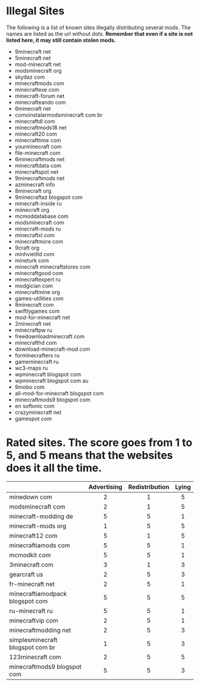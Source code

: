 Illegal Sites
=============

The following is a list of known sites illegally distributing several mods. The names are listed as the url without dots. **Remember that even if a site is not listed here, it may still contain stolen mods.**

- 9minecraft net
- 5minecraft net
- mod-minecraft net
- modsminecraft org
- skydaz com
- minecraftmods com
- minecraftexe com
- minecraft-forum net
- minecrafteando com
- 6minecraft net
- comoinstalarmodsminecraft com br
- minecraftdl com
- minecraftmods18 net
- minecraft20 com
- minecrafttime com
- yourminecraft com
- file-minecraft com
- 6minecraftmods net
- minecraftdata com
- minecraftspot net
- 9minecraftmods net
- azminecraft info
- 8minecraft org
- 9minecraftaz blogspot com
- minecraft-inside ru
- miinecraft org
- mcmoddatabase com
- modsminecraft com
- minecraft-mods ru
- minecraftxl com
- minecraftmore com
- 9craft org
- minhvietltd com
- mineturk com
- minecraft minecraftstores com
- minecraftgood com
- minecraftexpert ru
- modgician com
- minecraftmine org
- games-utilities com
- 8minecraft com
- swiftlygames com 
- mod-for-minecraft net
- 2minecraft net
- minecraftpw ru
- freedownloadminecraft com
- minecrafthd com
- download-minecraft-mod com
- forminecrafters ru
- gameminecraft ru
- wc3-maps ru
- wpminecraft blogspot com
- wpminecraft blogspot com au
- 9mobo com
- all-mod-for-minecraft blogspot com
- minecraftmods9 blogspot com
- en softonic com
- crazyminecraft net
- gamespot com

Rated sites. The score goes from 1 to 5, and 5 means that the websites does it all the time.
============================================================================================
|                                  | Advertising | Redistribution | Lying |
| -------------------------------- |:-----------:|:--------------:|:-----:|
| minedown com                     |      2      |        1       |   5   |
| modsminecraft com                |      2      |        1       |   5   |
| minecraft-modding de             |      5      |        5       |   1   |
| minecraft-mods org               |      1      |        5       |   5   |
| minecraft12 com                  |      5      |        1       |   5   |
| minecraftiamods com              |      5      |        5       |   1   |
| mcmodkit com                     |      5      |        5       |   1   |
| 3minecraft com                   |      3      |        1       |   3   |
| gearcraft us                     |      2      |        5       |   3   |
| fr-minecraft net                 |      2      |        5       |   1   |
| minecraftiamodpack blogspot com  |      5      |        5       |   5   |
| ru-minecraft ru                  |      5      |        5       |   1   |
| minecraftvip com                 |      2      |        5       |   1   |
| minecraftmodding net             |      2      |        5       |   3   |
| simplesminecraft blogspot com br |      1      |        5       |   3   |
| 123minecraft com                 |      2      |        5       |   5   |
| minecraftmods9 blogspot com      |      5      |        5       |   3   |
